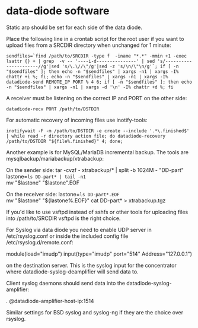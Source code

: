 # data-diode software

Static arp should be set for each side of the data diode.

Place the following line in a crontab script for the root user if you want to upload files from a SRCDIR directory when unchanged for 1 minute:

	sendfiles=`find /path/to/SRCDIR -type f  -iname "*.*" -mmin +1 -exec lsattr {} + | grep  -v -- '----i-d---------------' | sed 's/----------------------//g'|sed 's/\.\//\"/g'|sed -z 's/\n/\"\n/g'`; if [ -n "$sendfiles" ]; then echo -n "$sendfiles" | xargs -n1 | xargs -I% chattr +i %; fi; echo -n "$sendfiles" | xargs -n1 | xargs -I% datadiode-send REMOTE_IP PORT % 4 6; if [ -n "$sendfiles" ]; then echo -n "$sendfiles" | xargs -n1 | xargs -d '\n' -I% chattr +d %; fi 

A receiver must be listening on the correct IP and PORT on the other side:

	datadiode-recv PORT /path/to/DSTDIR 

For automatic recovery of incoming files use inotify-tools:

	inotifywait -F -m /path/to/DSTDIR -e create --include '.*\.finished$' | while read -r directory action file; do datadiode-recovery /path/to/DSTDIR "${file%.finished}" 4; done; 


Another example is for MySQL/MariaDB incremental backup. The tools are mysqlbackup/mariabackup/xtrabackup:

On the sender side:
	tar -cvzf - xtrabackup/* | split -b 1024M - "DD-part" 
	lastone=`ls DD-part* | tail -n1`  
	mv "$lastone" "$lastone".EOF 

On the receiver side:
	lastone=`ls DD-part*.EOF`  
	mv "$lastone" "${lastone%.EOF}" 
	cat DD-part* > xtrabackup.tgz 

If you'd like to use vsftpd instead of sshfs or other tools for uploading files into /path/to/SRCDIR vsftpd is the right choice.

For Syslog via data diode you need to enable UDP server in /etc/rsyslog.conf or inside the included config file /etc/rsyslog.d/remote.conf:

module(load="imudp")
input(type="imudp" port="514" Address="127.0.0.1")

on the destination server. This is the syslog input for the concentrator where datadiode-syslog-deamplifier will send data to. 

Client syslog daemons should send data into the datadiode-syslog-amplifier:

*.* @datadiode-amplifier-host-ip:1514

 Similar settings for BSD syslog and syslog-ng if they are the choice over rsyslog.
